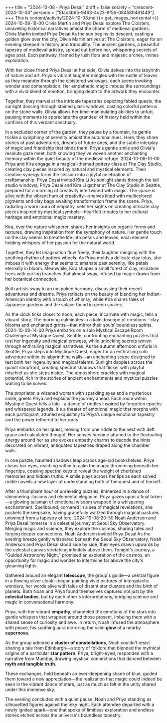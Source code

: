 +++
title = "2024-10-08 - Priya Desai"
draft = false
society = "crescent-2024-10-04"
persons = ["8fac4b65-9463-4c23-9f56-084580461449"]
+++
This is content/activity/2024-10-08.md
{{< get_images_horizontal >}}
2024-10-08-18-00
Olivia Martin and Priya Desai explore The Cloisters, unraveling historical narratives amidst the charm of medieval gardens.
Olivia Martin invited Priya Desai
As the sun begins its descent, casting a golden glow over the city, Olivia Martin arrives at The Cloisters, eager for an evening steeped in history and tranquility. The ancient gardens, a beautiful tapestry of medieval artistry, spread out before her, whispering secrets of ages past. Each pathway, framed by lush flora and majestic arches, invites exploration.

With her close friend Priya Desai at her side, Olivia delves into the labyrinth of nature and art. Priya's vibrant laughter mingles with the rustle of leaves as they meander through the cloistered walkways, each scene invoking wonder and contemplation. Her empathetic magic imbues the surroundings with a vivid blend of emotion, bringing depth to the artwork they encounter.

Together, they marvel at the intricate tapestries depicting fabled quests, the sunlight dancing through stained glass windows, casting colorful patterns on the stone walls. Olivia allows her time-manipulating abilities to unfurl, pausing moments to appreciate the grandeur of history held within the confines of this verdant sanctuary.

In a secluded corner of the garden, they pause by a fountain, its gentle trickle a symphony of serenity amidst the autumnal hues. Here, they share stories of past adventures, dreams of future ones, and the subtle interplay of magic and friendship that binds them. Priya's gentle smile and Olivia's resolute gaze meet, both knowing they've woven another enchanting memory within the quiet beauty of the medieval refuge.
2024-10-08-10-00
Priya and Kira engage in a magical-themed pottery class at The Clay Studio, creating clay pieces inspired by natural and mystical elements. Their creative synergy turns the session into a joyful celebration of craftsmanship.
Priya Desai invited Kira Li
As sunlight slants through the tall studio windows, Priya Desai and Kira Li gather at The Clay Studio in Seattle, prepared for a morning of creativity intertwined with magic. The space is alive with the vibrant hum of creativity—shelves lined with multicolored pigments and clay bags awaiting transformation frame the scene. Priya, radiating a warm aura of empathy, sets her sights on creating intricate clay pieces inspired by mystical symbols—heartfelt tributes to her cultural heritage and emotional magic mastery.

Kira, ever the nature whisperer, shares her insights on organic forms and textures, drawing inspiration from the symphony of nature. Her gentle touch on the clay seems to breathe life into petals and leaves, each element holding whispers of her passion for the natural world.

Together, they let imagination flow freely, their laughter mingling with the soothing rhythm of pottery wheels. As Priya molds a delicate clay lotus, she imbues it with energy that seems to emanate past serenity, like petals eternally in bloom. Meanwhile, Kira shapes a small forest of clay, miniature trees with curling branches that almost sway, infused by magic drawn from her botanical connection.

Both artists sway to an unspoken harmony, discussing their recent adventures and dreams. Priya reflects on the beauty of blending her Indian-American identity with a touch of whimsy, while Kira shares tales of Japanese gardens and the solace found in green spaces.

As the clock ticks closer to noon, each piece, incarnate with magic, tells a vibrant story. The morning culminates in a kaleidoscope of creations—clay blooms and enchanted grotts—that mirror their souls’ boundless spirits.
2024-10-08-14-00
Priya embarks on a solo Mystical Escape Room Challenge at Mystique Quest, Seattle, confronting enchanting puzzles that test her ingenuity and magical prowess, while unlocking secrets woven through enthralling magical narratives.
As the autumn afternoon unfurls in Seattle, Priya steps into Mystique Quest, eager for an enthralling solo adventure within its labyrinthine walls—an enchanting scape designed to test both her ingenuity and magical talents. Sunlight dapples across the quaint shopfront, creating spectral shadows that flicker with playful mischief as she steps inside. The atmosphere crackles with magical potential, rich in the stories of ancient enchantments and mystical puzzles waiting to be solved. 

The proprietor, a wizened woman with sparkling eyes and a mysterious smile, greets Priya and explains the journey ahead. Each room within Mystique Quest tells a tale—a dance of riddles inspired by forgotten epochs and whispered legends. It's a theater of emotional magic that morphs with each participant, attuned exquisitely to Priya’s unique emotional tapestry and the power tethered to her roots.

Priya embarks on her quest, moving from one riddle to the next with deft grace and calculated thought. Her senses become attuned to the fluctuating energy around her as she evokes empathy charms to decode the hints decorated on vibrant, antiquated tapestries draped along the chamber walls. 

In one puzzle, haunted shadows leap across age-old bookshelves. Priya closes her eyes, reaching within to calm the magic thrumming beneath her fingertips, coaxing spectral keys to reveal the weight of cherished memories and hidden truths. A smile plays across her lips as each solved riddle unveils a new layer of understanding both of the quest and of herself.

After a triumphant hour of unraveling puzzles, immersed in a dance of shimmering illusions and elemental elegance, Priya gazes upon a final token—a glowing talisman of emotional wisdom wrapped in a whispering enchantment. Spellbound, cornered in a sea of magical revelations, she pockets the keepsake, having gracefully waltzed through magical pastures untwined from a tapestry of lore.
2024-10-08-20-30
Noah Anderson and Priya Desai immerse in a celestial journey at Seoul Sky Observatory. Merging magic and science, they explore the cosmos, sharing tales and forging deeper connections.
Noah Anderson invited Priya Desai
As the evening breeze gently whispered beneath the Seoul Sky Observatory, Noah Anderson and Priya Desai stood side by side, their eyes drawn upwards by the celestial canvas stretching infinitely above them. Tonight's journey, a "Guided Astronomy Night," promised an exploration of the cosmos, an opportunity for magic and wonder to intertwine far above the city's gleaming lights. 

Gathered around an elegant **telescope**, the group's guide—a central figure in a flowing silver cloak—began painting vivid pictures of intergalactic wonders, her words alive with tales of distant star clusters and the birth of planets. Both Noah and Priya found themselves captured not just by the **celestial bodies**, but by each other's interpretations, bridging science and magic in conversational harmony.

Priya, with her vibrant **empathy**, channeled the emotions of the stars into gentle whispers that wrapped around those present, imbuing them with a shared sense of curiosity and awe. In return, Noah infused the atmosphere with peace, his soothing aura mirroring the calm **glow** of a nearby **supernova**.

As the group admired a **cluster of constellations**, Noah couldn't resist sharing a tale from Edinburgh—a story of folklore that blended the mythical origins of a particular **star pattern**. Priya, bright-eyed, responded with a narrative from Mumbai, drawing mystical connections that danced between **myth and tangible truth**.

These exchanges, held beneath an ever-deepening shade of blue, guided them toward a new appreciation—the realization that magic could indeed be seen in the vibrant dance of stars, just as much as felt in the unity shared under this immense sky.

The evening concluded with a quiet pause, Noah and Priya standing as silhouetted figures against the inky night. Each attendee departed with a newly ignited spark—one that spoke of limitless exploration and endless stories etched across the universe's boundless tapestry.
